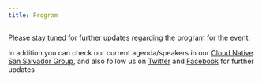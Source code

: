 ```yaml
---
title: Program
---
```


Please stay tuned for further updates regarding the program for the event.

In addition you can check our current agenda/speakers in our [Cloud Native San Salvador Group](https://community.cncf.io/events/details/cncf-san-salvador-presents-kubernetes-community-day-el-salvador/#/), and also follow us on [Twitter](https://twitter.com/kcdelsalvador) and [Facebook](https://www.facebook.com/Cloud-Native-El-Salvador-100574895222131) for further updates
